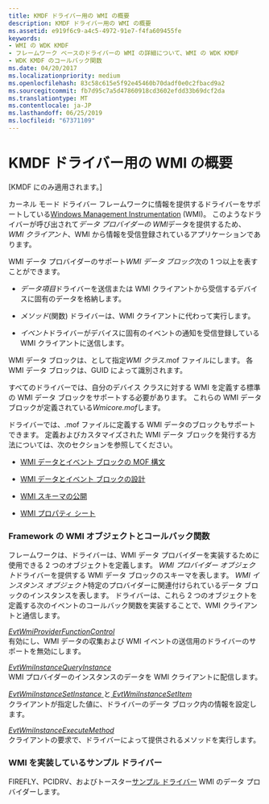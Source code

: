 ```yaml
---
title: KMDF ドライバー用の WMI の概要
description: KMDF ドライバー用の WMI の概要
ms.assetid: e919f6c9-a4c5-4972-91e7-f4fa609455fe
keywords:
- WMI の WDK KMDF
- フレームワーク ベースのドライバーの WMI の詳細について、WMI の WDK KMDF
- WDK KMDF のコールバック関数
ms.date: 04/20/2017
ms.localizationpriority: medium
ms.openlocfilehash: 83c58c615e5f92e45460b70dadf0e0c2fbacd9a2
ms.sourcegitcommit: fb7d95c7a5d47860918cd3602efdd33b69dcf2da
ms.translationtype: MT
ms.contentlocale: ja-JP
ms.lasthandoff: 06/25/2019
ms.locfileid: "67371109"
---
```

# <a name="introduction-to-wmi-for-kmdf-drivers"></a>KMDF ドライバー用の WMI の概要


\[KMDF にのみ適用されます。\]

カーネル モード ドライバー フレームワークに情報を提供するドライバーをサポートしている[Windows Management Instrumentation](https://docs.microsoft.com/windows-hardware/drivers/kernel/introduction-to-wmi) (WMI)。 このようなドライバーが呼び出されて*データ プロバイダーの WMI*データを提供するため、 *WMI クライアント*、WMI から情報を受信登録されているアプリケーションであります。

WMI データ プロバイダーのサポート*WMI データ ブロック*次の 1 つ以上を表すことができます。

-   *データ項目*ドライバーを送信または WMI クライアントから受信するデバイスに固有のデータを格納します。

-   *メソッド*(関数) ドライバーは、WMI クライアントに代わって実行します。

-   *イベント*ドライバーがデバイスに固有のイベントの通知を受信登録している WMI クライアントに送信します。

WMI データ ブロックは、として指定*WMI クラス*.mof ファイルにします。 各 WMI データ ブロックは、GUID によって識別されます。

すべてのドライバーでは、自分のデバイス クラスに対する WMI を定義する標準の WMI データ ブロックをサポートする必要があります。 これらの WMI データ ブロックが定義されている*Wmicore.mof*します。

ドライバーでは、.mof ファイルに定義する WMI データのブロックもサポートできます。 定義およびカスタマイズされた WMI データ ブロックを発行する方法については、次のセクションを参照してください。

-   [WMI データとイベント ブロックの MOF 構文](https://docs.microsoft.com/windows-hardware/drivers/kernel/mof-syntax-for-wmi-data-and-event-blocks)

-   [WMI データとイベント ブロックの設計](https://docs.microsoft.com/windows-hardware/drivers/kernel/designing-wmi-data-and-event-blocks)

-   [WMI スキーマの公開](https://docs.microsoft.com/windows-hardware/drivers/kernel/publishing-a-wmi-schema)

-   [WMI プロパティ シート](https://docs.microsoft.com/windows-hardware/drivers/kernel/wmi-property-sheets)

### <a name="framework-wmi-objects-and-callback-functions"></a>Framework の WMI オブジェクトとコールバック関数

フレームワークは、ドライバーは、WMI データ プロバイダーを実装するために使用できる 2 つのオブジェクトを定義します。 *WMI プロバイダー オブジェクト*ドライバーを提供する WMI データ ブロックのスキーマを表します。 *WMI インスタンス オブジェクト*特定のプロバイダーに関連付けられているデータ ブロックのインスタンスを表します。 ドライバーは、これら 2 つのオブジェクトを定義する次のイベントのコールバック関数を実装することで、WMI クライアントと通信します。

<a href="" id="evtwmiproviderfunctioncontrol"></a>[*EvtWmiProviderFunctionControl*](https://docs.microsoft.com/windows-hardware/drivers/ddi/content/wdfwmi/nc-wdfwmi-evt_wdf_wmi_provider_function_control)  
有効にし、WMI データの収集および WMI イベントの送信用のドライバーのサポートを無効にします。

<a href="" id="evtwmiinstancequeryinstance"></a>[*EvtWmiInstanceQueryInstance*](https://docs.microsoft.com/windows-hardware/drivers/ddi/content/wdfwmi/nc-wdfwmi-evt_wdf_wmi_instance_query_instance)  
WMI プロバイダーのインスタンスのデータを WMI クライアントに配信します。

<a href="" id="evtwmiinstancesetinstance-and-evtwmiinstancesetitem"></a>[*EvtWmiInstanceSetInstance* ](https://docs.microsoft.com/windows-hardware/drivers/ddi/content/wdfwmi/nc-wdfwmi-evt_wdf_wmi_instance_set_instance)と[ *EvtWmiInstanceSetItem*](https://docs.microsoft.com/windows-hardware/drivers/ddi/content/wdfwmi/nc-wdfwmi-evt_wdf_wmi_instance_set_item)  
クライアントが指定した値に、ドライバーのデータ ブロック内の情報を設定します。

<a href="" id="evtwmiinstanceexecutemethod"></a>[*EvtWmiInstanceExecuteMethod*](https://docs.microsoft.com/windows-hardware/drivers/ddi/content/wdfwmi/nc-wdfwmi-evt_wdf_wmi_instance_execute_method)  
クライアントの要求で、ドライバーによって提供されるメソッドを実行します。

### <a name="sample-drivers-that-implement-wmi"></a>WMI を実装しているサンプル ドライバー

FIREFLY、PCIDRV、およびトースター[サンプル ドライバー](sample-kmdf-drivers.md) WMI のデータ プロバイダーします。

 

 





